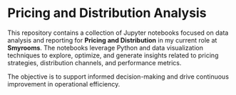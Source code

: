 # Pricing and Distribution Analysis

This repository contains a collection of Jupyter notebooks focused on data analysis and reporting for **Pricing and Distribution** in my current role at **Smyrooms**. The notebooks leverage Python and data visualization techniques to explore, optimize, and generate insights related to pricing strategies, distribution channels, and performance metrics.

The objective is to support informed decision-making and drive continuous improvement in operational efficiency.
